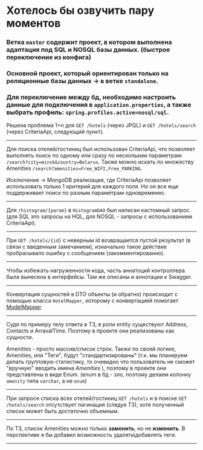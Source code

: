 
# Хотелось бы озвучить пару моментов

### Ветка `master` содержит проект, в котором выполнена адаптация под SQL и NOSQL базы данных. (быстрое переключение из конфига)
### Основной проект, который ориентирован только на реляционные базы данных -> в ветке `standalone`.

### Для переключение между бд, необходимо настроить данные для подключения в `application.properties`, а также выбрать профиль: `spring.profiles.active=nosql/sql`.

Решена проблема 1+n для `GET /hotels` (через JPQL) и  `GET /hotels/search` (через CriteriaApi, следующий пункт).

---
Для поиска отелей/гостиниц был использован CriteriaApi, что позволяет выполнять поиск по одному или сразу по нескольким параметрам:  `/search?city=minsk&country=Belarus`. Также можно искать по множеству Amenities `/search?amenities=Free_WIFI,Free_PARKING`. 

Исключение -> MongoDB реализация, где CriteriaApi позволяет использовать только 1 критерий для каждого поля. Но он все еще поддерживает поиск по разным параметрам одновременно.

---
Для `/histogram/{param}` в `HistogramDAO` был написан кастомный запрос. (для SQL это запросы на HQL, для NOSQL - запросы с использованием CriteriaApi).

---
При `GET /hotels/{id}` с неверным id возвращается пустой результат (в связи с введенным замечанием), изначально такое действие пробрасывало ошибку с сообщением (закомментированно).

---
Чтобы избежать нагруженности кода, часть аннатоций контроллера была вынесена в интерфейсы. Там же описаны и аннотации к Swagger.


---
Конвертация сущностей в DTO объекты (и обратно) происходит с помощью класса `HotelMapper`, которому с конвертацией помогает [ModelMapper](https://modelmapper.org/).

---
Судя по примеру телу ответа в ТЗ, в роли entity существуют Address, Contacts и ArravalTime. Поэтому в проекте они реализованы как сущности.

Amenities - просто массив/список строк. Также по своей логике, Amenities, или "Теги", будут "стандартизированы" (т.к. мы планируем делать групповую статистику, то очевидно что пользователь не сможет "вручную" вводить имена *Amenities* ), поэтому в проекте они представлены в виде Enum. (enum в бд - зло, поэтому делаем колонку `amenity` типа `varchar`, а не `enum`)

---
При запросе списка всех отелей/гостиниц `GET /hotels` и в поиске `GET /hotels/search` отсутствует пагинация (следуя ТЗ), хотя полученный список может быть достаточно объемным.

---
По ТЗ, список Amenities можно только **заменить**, но не **изменить**. В перспективе я бы добавил возможность удалять\добавлять теги.

---

